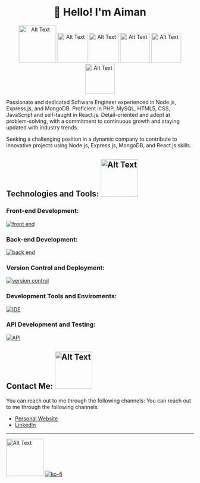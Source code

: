 <div align="center">
  
# :wave: Hello! I'm Aiman

<img src="https://media.giphy.com/media/eFnV5IkOJiNIx2WurB/giphy.gif" alt="Alt Text" width="100px"> <img src="https://media.giphy.com/media/TcxiIErr76SpKUjbFj/giphy.gif" alt="Alt Text" width="80px"> <img src="https://media.giphy.com/media/354N8aaIjcy22JPc9A/giphy.gif" alt="Alt Text" width="80px"> <img src="https://media.giphy.com/media/e2Mc0tmpstRXxk3AQ2/giphy.gif" alt="Alt Text" width="80px"> <img src="https://media.giphy.com/media/3uFEFUtsT7MSQYmvoN/giphy.gif" alt="Alt Text" width="80px"> <img src="https://media.giphy.com/media/DQifnEUGni3Wh71oFK/giphy.gif" alt="Alt Text" width="80px">
</div>

Passionate and dedicated Software Engineer experienced in Node.js, Express.js, and MongoDB. Proficient in PHP, MySQL, HTML5, CSS, JavaScript and self-taught in React.js. Detail-oriented and adept at problem-solving, with a commitment to continuous growth and staying updated with industry trends.

Seeking a challenging position in a dynamic company to contribute to innovative projects using Node.js, Express.js, MongoDB, and React.js skills.

<!--
 <a href='https://ko-fi.com/aimanrazali11' target='_blank'><img height='36' style='border:0px;height:36px;' src='https://cdn.ko-fi.com/cdn/kofi1.png?v=3' border='0' alt='Buy Me a Coffee at ko-fi.com' /></a>
 <img src="https://media.giphy.com/media/rRcw8SlSMshVE5Ce3p/giphy.gif" alt="Alt Text" width="100px">
 <img height="40" src="https://raw.githubusercontent.com/innng/innng/master/assets/kyubey.gif"/>
- 🔭 I’m currently working on ...
- 🌱 I’m currently learning React 
- 📫 How to reach me: ...
-->
<!--
**aimanrazali/aimanrazali** is a ✨ _special_ ✨ repository because its `README.md` (this file) appears on your GitHub profile.

Here are some ideas to get you started:

- 🔭 I’m currently working on ...
- 🌱 I’m currently learning ...
- 👯 I’m looking to collaborate on ...
- 🤔 I’m looking for help with ...
- 💬 Ask me about ...
- 📫 How to reach me: ...
- 😄 Pronouns: ...
- ⚡ Fun fact: ...
-->

## Technologies and Tools: <img src="https://media.giphy.com/media/8IJsvXiqJFZrrPcutM/giphy.gif" alt="Alt Text" width="100px"> 
### Front-end Development:

[![front end](https://skillicons.dev/icons?i=js,html,css,jquery,react,redux,vite,bootstrap,materialui,tailwind)](https://skillicons.dev)

### Back-end Development:

[![back end](https://skillicons.dev/icons?i=mongodb,express,nodejs,java,mysql,php)](https://skillicons.dev)

### Version Control and Deployment:

[![version control](https://skillicons.dev/icons?i=git,heroku,netlify)](https://skillicons.dev)

### Development Tools and Enviroments:

[![IDE](https://skillicons.dev/icons?i=vscode,atom,eclipse)](https://skillicons.dev)

### API Development and Testing:

[![API](https://skillicons.dev/icons?i=postman)](https://skillicons.dev)

## Contact Me: <img src="https://media.giphy.com/media/Qu10P5ALv8TBj9oQud/giphy.gif" alt="Alt Text" width="100px">

You can reach out to me through the following channels:
You can reach out to me through the following channels:
- [Personal Website](https://aimanrazali-v2-portfolio.netlify.app/)
- [LinkedIn](https://www.linkedin.com/in/muhammad-aiman-55a070190/)

<hr>

<img src="https://media.giphy.com/media/muNxHDS2UsoVfqIMPZ/giphy.gif" alt="Alt Text" width="100px"> [![ko-fi](https://ko-fi.com/img/githubbutton_sm.svg)](https://ko-fi.com/U6U4MX0CS)





